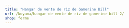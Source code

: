```yaml
---
title: "Hangar de vente de riz de Gamerine Bill"
url: /koyama/hangar-de-vente-de-riz-de-gamerine-bill-2/
shop: ferme
---
```

